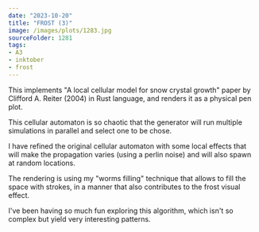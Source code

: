 ```yaml
---
date: "2023-10-20"
title: "FROST (3)"
image: /images/plots/1283.jpg
sourceFolder: 1281
tags:
- A3
- inktober
- frost
---
```


This implements "A local cellular model for snow crystal growth" paper by Clifford A. Reiter (2004) in Rust language, and renders it as a physical pen plot.

This cellular automaton is so chaotic that the generator will run multiple simulations in parallel and select one to be chose.

I have refined the original cellular automaton with some local effects that will make the propagation varies (using a perlin noise) and will also spawn at random locations.

The rendering is using my "worms filling" technique that allows to fill the space with strokes, in a manner that also contributes to the frost visual effect.

I've been having so much fun exploring this algorithm, which isn't so complex but yield very interesting patterns.